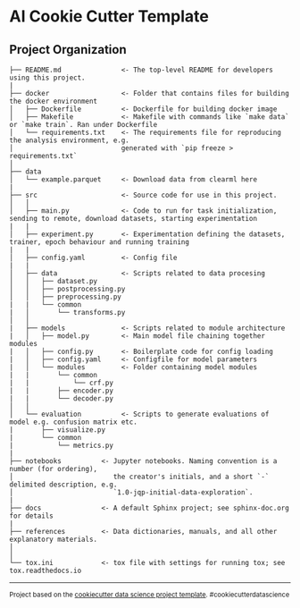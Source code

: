 AI Cookie Cutter Template
==============================
Project Organization
------------

    ├── README.md               <- The top-level README for developers using this project.
    |
    ├── docker                  <- Folder that contains files for building the docker environment 
    │   ├── Dockerfile          <- Dockerfile for building docker image
    │   ├── Makefile            <- Makefile with commands like `make data` or `make train`. Ran under Dockerfile
    │   └── requirements.txt    <- The requirements file for reproducing the analysis environment, e.g.
    │                           generated with `pip freeze > requirements.txt`
    │
    ├── data        
    │   └── example.parquet     <- Download data from clearml here
    |
    ├── src                     <- Source code for use in this project.
    │   │
    │   ├── main.py             <- Code to run for task initialization,  sending to remote, download datasets, starting experimentation
    |   |
    │   ├── experiment.py       <- Experimentation defining the datasets, trainer, epoch behaviour and running training
    |   |
    │   ├── config.yaml         <- Config file
    |   |
    │   ├── data                <- Scripts related to data procesing
    │   │   ├── dataset.py
    │   │   ├── postprocessing.py
    │   │   ├── preprocessing.py
    |   |   └── common
    |   │       └── transforms.py
    │   │
    |   ├── models              <- Scripts related to module architecture
    |   │   ├── model.py        <- Main model file chaining together modules 
    |   │   ├── config.py       <- Boilerplate code for config loading
    |   │   ├── config.yaml     <- Configfile for model parameters
    |   │   └── modules         <- Folder containing model modules
    |   |       └── common
    |   |           └── crf.py 
    |   |       ├── encoder.py           
    |   |       └── decoder.py           
    │   │
    │   └── evaluation          <- Scripts to generate evaluations of model e.g. confusion matrix etc.
    |       ├── visualize.py           
    |       └── common 
    |           └── metrics.py
    |
    ├── notebooks          <- Jupyter notebooks. Naming convention is a number (for ordering),
    │                         the creator's initials, and a short `-` delimited description, e.g.
    │                         `1.0-jqp-initial-data-exploration`.
    |
    ├── docs               <- A default Sphinx project; see sphinx-doc.org for details
    |
    ├── references         <- Data dictionaries, manuals, and all other explanatory materials.
    │
    │
    └── tox.ini            <- tox file with settings for running tox; see tox.readthedocs.io


--------

<p><small>Project based on the <a target="_blank" href="https://drivendata.github.io/cookiecutter-data-science/">cookiecutter data science project template</a>. #cookiecutterdatascience</small></p>
